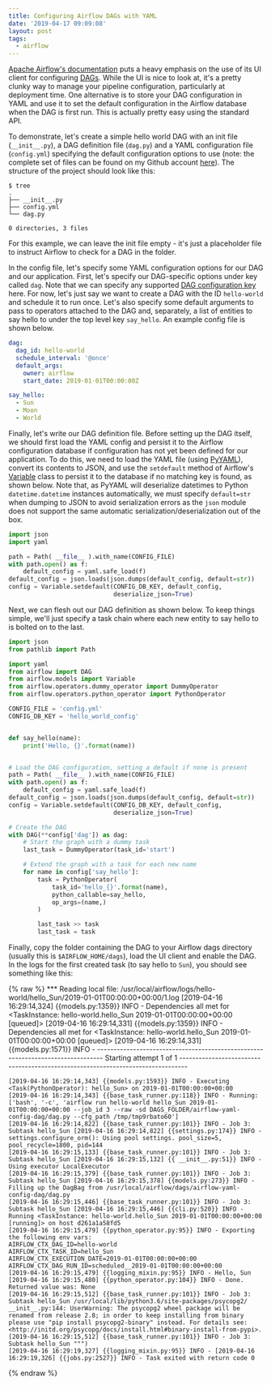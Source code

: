 ```yaml
---
title: Configuring Airflow DAGs with YAML
date: '2019-04-17 09:09:08'
layout: post
tags:
  - airflow
---
```


[Apache Airflow's documentation](https://airflow.apache.org/index.html) puts a heavy emphasis on the use of its UI client for configuring [DAGs](https://airflow.apache.org/concepts.html#dags). While the UI is nice to look at, it's a pretty clunky way to manage your pipeline configuration, particularly at deployment time. One alternative is to store your DAG configuration in YAML and use it to set the default configuration in the Airflow database when the DAG is first run. This is actually pretty easy using the standard API.

To demonstrate, let's create a simple hello world DAG with an init file (`__init__.py`), a DAG definition file (`dag.py`) and a YAML configuration file (`config.yml`) specifying the default configuration options to use (note: the complete set of files can be found on my Github account [here](https://github.com/donaghhorgan/configuring-airflow-dags-with-yaml)). The structure of the project should look like this:

```console
$ tree
.
├── __init__.py
├── config.yml
└── dag.py

0 directories, 3 files
```

For this example, we can leave the init file empty - it's just a placeholder file to instruct Airflow to check for a DAG in the folder.

In the config file, let's specify some YAML configuration options for our DAG and our application. First, let's specify our DAG-specific options under key called `dag`. Note that we can specify any supported [DAG configuration key](https://airflow.apache.org/_api/airflow/models/index.html#airflow.models.DAG) here. For now, let's just say we want to create a DAG with the ID `hello-world` and schedule it to run once. Let's also specify some default arguments to pass to operators attached to the DAG and, separately, a list of entities to say hello to under the top level key `say_hello`. An example config file is shown below.

```yaml
dag:
  dag_id: hello-world
  schedule_interval: '@once'
  default_args:
    owner: airflow
    start_date: 2019-01-01T00:00:00Z

say_hello:
  - Sun
  - Moon
  - World
```

Finally, let's write our DAG definition file. Before setting up the DAG itself, we should first load the YAML config and persist it to the Airflow configuration database if configuration has not yet been defined for our application. To do this, we need to load the YAML file (using [PyYAML](https://pypi.org/project/PyYAML/)), convert its contents to JSON, and use the `setdefault` method of Airflow's [Variable](https://airflow.apache.org/_api/airflow/models/index.html#airflow.models.Variable.setdefault) class to persist it to the database if no matching key is found, as shown below. Note that, as PyYAML will deserialize datetimes to Python `datetime.datetime` instances automatically, we must specify `default=str` when dumping to JSON to avoid serialization errors as the `json` module does not support the same automatic serialization/deserialization out of the box.

```python
import json
import yaml

path = Path( __file__ ).with_name(CONFIG_FILE)
with path.open() as f:
    default_config = yaml.safe_load(f)
default_config = json.loads(json.dumps(default_config, default=str))
config = Variable.setdefault(CONFIG_DB_KEY, default_config,
                             deserialize_json=True)
```

Next, we can flesh out our DAG definition as shown below. To keep things simple, we'll just specify a task chain where each new entity to say hello to is bolted on to the last.

```python
import json
from pathlib import Path

import yaml
from airflow import DAG
from airflow.models import Variable
from airflow.operators.dummy_operator import DummyOperator
from airflow.operators.python_operator import PythonOperator

CONFIG_FILE = 'config.yml'
CONFIG_DB_KEY = 'hello_world_config'


def say_hello(name):
    print('Hello, {}'.format(name))


# Load the DAG configuration, setting a default if none is present
path = Path( __file__ ).with_name(CONFIG_FILE)
with path.open() as f:
    default_config = yaml.safe_load(f)
default_config = json.loads(json.dumps(default_config, default=str))
config = Variable.setdefault(CONFIG_DB_KEY, default_config,
                             deserialize_json=True)

# Create the DAG
with DAG(**config['dag']) as dag:
    # Start the graph with a dummy task
    last_task = DummyOperator(task_id='start')

    # Extend the graph with a task for each new name
    for name in config['say_hello']:
        task = PythonOperator(
            task_id='hello_{}'.format(name),
            python_callable=say_hello,
            op_args=(name,)
        )

        last_task >> task
        last_task = task
```

Finally, copy the folder containing the DAG to your Airflow dags directory (usually this is `$AIRFLOW_HOME/dags`), load the UI client and enable the DAG. In the logs for the first created task (to say hello to `Sun`), you should see something like this:

{% raw %}
    *** Reading local file: /usr/local/airflow/logs/hello-world/hello_Sun/2019-01-01T00:00:00+00:00/1.log
    [2019-04-16 16:29:14,324] {{models.py:1359}} INFO - Dependencies all met for <TaskInstance: hello-world.hello_Sun 2019-01-01T00:00:00+00:00 [queued]>
    [2019-04-16 16:29:14,331] {{models.py:1359}} INFO - Dependencies all met for <TaskInstance: hello-world.hello_Sun 2019-01-01T00:00:00+00:00 [queued]>
    [2019-04-16 16:29:14,331] {{models.py:1571}} INFO -
    --------------------------------------------------------------------------------
    Starting attempt 1 of 1
    --------------------------------------------------------------------------------

    [2019-04-16 16:29:14,343] {{models.py:1593}} INFO - Executing <Task(PythonOperator): hello_Sun> on 2019-01-01T00:00:00+00:00
    [2019-04-16 16:29:14,343] {{base_task_runner.py:118}} INFO - Running: ['bash', '-c', 'airflow run hello-world hello_Sun 2019-01-01T00:00:00+00:00 --job_id 3 --raw -sd DAGS_FOLDER/airflow-yaml-config-dag/dag.py --cfg_path /tmp/tmp9rbato60']
    [2019-04-16 16:29:14,822] {{base_task_runner.py:101}} INFO - Job 3: Subtask hello_Sun [2019-04-16 16:29:14,822] {{settings.py:174}} INFO - settings.configure_orm(): Using pool settings. pool_size=5, pool_recycle=1800, pid=144
    [2019-04-16 16:29:15,133] {{base_task_runner.py:101}} INFO - Job 3: Subtask hello_Sun [2019-04-16 16:29:15,132] {{ __init__.py:51}} INFO - Using executor LocalExecutor
    [2019-04-16 16:29:15,379] {{base_task_runner.py:101}} INFO - Job 3: Subtask hello_Sun [2019-04-16 16:29:15,378] {{models.py:273}} INFO - Filling up the DagBag from /usr/local/airflow/dags/airflow-yaml-config-dag/dag.py
    [2019-04-16 16:29:15,446] {{base_task_runner.py:101}} INFO - Job 3: Subtask hello_Sun [2019-04-16 16:29:15,446] {{cli.py:520}} INFO - Running <TaskInstance: hello-world.hello_Sun 2019-01-01T00:00:00+00:00 [running]> on host d261a1a58fd5
    [2019-04-16 16:29:15,479] {{python_operator.py:95}} INFO - Exporting the following env vars:
    AIRFLOW_CTX_DAG_ID=hello-world
    AIRFLOW_CTX_TASK_ID=hello_Sun
    AIRFLOW_CTX_EXECUTION_DATE=2019-01-01T00:00:00+00:00
    AIRFLOW_CTX_DAG_RUN_ID=scheduled__2019-01-01T00:00:00+00:00
    [2019-04-16 16:29:15,479] {{logging_mixin.py:95}} INFO - Hello, Sun
    [2019-04-16 16:29:15,480] {{python_operator.py:104}} INFO - Done. Returned value was: None
    [2019-04-16 16:29:15,512] {{base_task_runner.py:101}} INFO - Job 3: Subtask hello_Sun /usr/local/lib/python3.6/site-packages/psycopg2/ __init__.py:144: UserWarning: The psycopg2 wheel package will be renamed from release 2.8; in order to keep installing from binary please use "pip install psycopg2-binary" instead. For details see: <http://initd.org/psycopg/docs/install.html#binary-install-from-pypi>.
    [2019-04-16 16:29:15,512] {{base_task_runner.py:101}} INFO - Job 3: Subtask hello_Sun """)
    [2019-04-16 16:29:19,327] {{logging_mixin.py:95}} INFO - [2019-04-16 16:29:19,326] {{jobs.py:2527}} INFO - Task exited with return code 0
{% endraw %}
